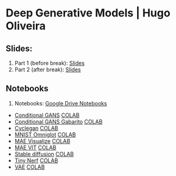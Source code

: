 
# Deep Generative Models | Hugo Oliveira

## Slides:

1. Part 1 (before break): [Slides](Generative_Models_FGV_2024_pt1.pdf)
1. Part 2 (after break): [Slides](Generative_Models_FGV_2024_pt2.pdf)

## Notebooks
1. Notebooks: [Google Drive Notebooks](https://drive.google.com/drive/folders/1FwRmvdWN3vBXlLvFK8FdPry1M5pRfOv_)

- [Conditional GANS](day3/notebooks/conditional_gans.ipynb) [COLAB](https://colab.research.google.com/github/probabilisticai/tropai-2024/blob/master/day3/notebooks/conditional_gans.ipynb)
- [Conditional GANS Gabarito](day3/notebooks/convolutional_gans_gabarito.ipynb) [COLAB](https://colab.research.google.com/github/probabilisticai/tropai-2024/blob/master/day3/notebooks/convolutional_gans_gabarito.ipynb)
- [Cyclegan](day3/notebooks/cyclegan.ipynb) [COLAB](https://colab.research.google.com/github/probabilisticai/tropai-2024/blob/master/day3/notebooks/cyclegan.ipynb)
- [MNIST Omniglot](day3/notebooks/gemos_mnist_omniglot.ipynb) [COLAB](https://colab.research.google.com/github/probabilisticai/tropai-2024/blob/master/day3/notebooks/gemos_mnist_omniglot.ipynb)
- [MAE Visualize](day3/notebooks/mae_visualize.ipynb) [COLAB](https://colab.research.google.com/github/probabilisticai/tropai-2024/blob/master/day3/notebooks/mae_visualize.ipynb)
- [MAE VIT](day3/notebooks/mae_vit.ipynb) [COLAB](https://colab.research.google.com/github/probabilisticai/tropai-2024/blob/master/day3/notebooks/mae_vit.ipynb)
- [Stable diffusion](day3/notebooks/stable_diffusion.ipynb) [COLAB](https://colab.research.google.com/github/probabilisticai/tropai-2024/blob/master/day3/notebooks/stable_diffusion.ipynb)
- [Tiny Nerf](day3/notebooks/tiny_nerf.ipynb) [COLAB](https://colab.research.google.com/github/probabilisticai/tropai-2024/blob/master/day3/notebooks/tiny_nerf.ipynb)
- [VAE](day3/notebooks/variational_autoencoder.ipynb) [COLAB](https://colab.research.google.com/github/probabilisticai/tropai-2024/blob/master/day3/notebooks/variational_autoencoder.ipynb)